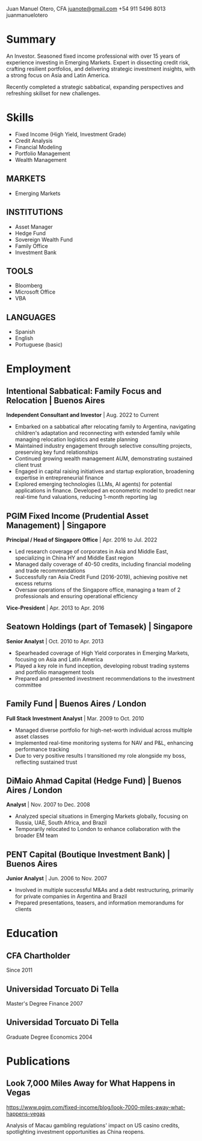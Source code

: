 Juan Manuel Otero, CFA
juanote@gmail.com
+54 911 5496 8013
juanmanuelotero

# Summary
An Investor. Seasoned fixed income professional with over 15 years of experience investing in Emerging Markets. Expert in dissecting credit risk, crafting resilient portfolios, and delivering strategic investment insights, with a strong focus on Asia and Latin America.

Recently completed a strategic sabbatical, expanding perspectives and refreshing skillset for new challenges.

# Skills
- Fixed Income (High Yield, Investment Grade)
- Credit Analysis
- Financial Modeling
- Portfolio Management
- Wealth Management

## MARKETS
- Emerging Markets

## INSTITUTIONS
- Asset Manager
- Hedge Fund
- Sovereign Wealth Fund
- Family Office
- Investment Bank

## TOOLS
- Bloomberg
- Microsoft Office 
- VBA

## LANGUAGES
- Spanish
- English
- Portuguese (basic)

# Employment

## Intentional Sabbatical: Family Focus and Relocation | Buenos Aires
**Independent Consultant and Investor** | Aug. 2022 to Current
- Embarked on a sabbatical after relocating family to Argentina, navigating children's adaptation and reconnecting with extended family while managing relocation logistics and estate planning
- Maintained industry engagement through selective consulting projects, preserving key fund relationships
- Continued growing wealth management AUM, demonstrating sustained client trust
- Engaged in capital raising initiatives and startup exploration, broadening expertise in entrepreneurial finance
- Explored emerging technologies (LLMs, AI agents) for potential applications in finance. Developed an econometric model to predict near real-time fund valuations, reducing 1-month reporting lag

## PGIM Fixed Income (Prudential Asset Management) | Singapore
**Principal / Head of Singapore Office** | Apr. 2016 to Jul. 2022
- Led research coverage of corporates in Asia and Middle East, specializing in China HY and Middle East region
- Managed daily coverage of 40-50 credits, including financial modeling and trade recommendations
- Successfully ran Asia Credit Fund (2016-2019), achieving positive net excess returns
- Oversaw operations of the Singapore office, managing a team of 2 professionals and ensuring operational efficiency

**Vice-President** | Apr. 2013 to Apr. 2016

## Seatown Holdings (part of Temasek) | Singapore
**Senior Analyst** | Oct. 2010 to Apr. 2013
- Spearheaded coverage of High Yield corporates in Emerging Markets, focusing on Asia and Latin America
- Played a key role in fund inception, developing robust trading systems and portfolio management tools
- Prepared and presented investment recommendations to the investment committee

## Family Fund | Buenos Aires / London
**Full Stack Investment Analyst** | Mar. 2009 to Oct. 2010
- Managed diverse portfolio for high-net-worth individual across multiple asset classes
- Implemented real-time monitoring systems for NAV and P&L, enhancing performance tracking
- Due to very positive results I transitioned my role alongside my boss, reflecting sustained trust

## DiMaio Ahmad Capital (Hedge Fund) | Buenos Aires / London
**Analyst** | Nov. 2007 to Dec. 2008
- Analyzed special situations in Emerging Markets globally, focusing on Russia, UAE, South Africa, and Brazil
- Temporarily relocated to London to enhance collaboration with the broader EM team

## PENT Capital (Boutique Investment Bank) | Buenos Aires
**Junior Analyst** | Jun. 2006 to Nov. 2007
- Involved in multiple successful M&As and a debt restructuring, primarily for private companies in Argentina and Brazil
- Prepared presentations, teasers, and information memorandums for clients

# Education
## CFA Chartholder
Since 2011

## Universidad Torcuato Di Tella
Master's Degree Finance 2007

## Universidad Torcuato Di Tella 
Graduate Degree Economics 2004

# Publications
## Look 7,000 Miles Away for What Happens in Vegas
https://www.pgim.com/fixed-income/blog/look-7000-miles-away-what-happens-vegas

Analysis of Macau gambling regulations' impact on US casino credits, spotlighting investment opportunities as China reopens.